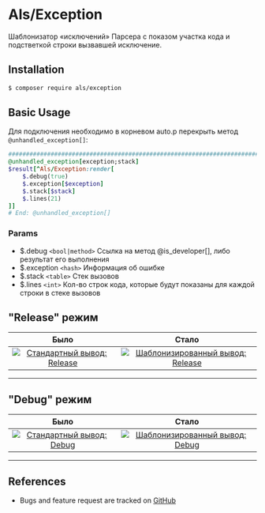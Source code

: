 # Als/Exception

Шаблонизатор «исключений» Парсера с показом участка кода и подстветкой строки вызвавшей исключение.


## Installation

```bash
$ composer require als/exception
```


## Basic Usage

Для подключения необходимо в корневом auto.p перекрыть метод `@unhandled_exception[]`:

```ruby
###############################################################################
@unhandled_exception[exception;stack]
$result[^Als/Exception:render[
	$.debug(true)
	$.exception[$exception]
	$.stack[$stack]
	$.lines(21)
]]
# End: @unhandled_exception[]
```

### Params

* $.debug `<bool|method>` Ссылка на метод @is_developer[], либо результат его выполнения
* $.exception `<hash>` Информация об ошибке
* $.stack `<table>` Стек вызовов
* $.lines `<int>` Кол-во строк кода, которые будут показаны для каждой строки в стеке вызовов



## "Release" режим
| Было | Стало |
| :---------: | :---------------: |
| [![Стандартный вывод: Release](doc/img/default.release.png)](doc/img/default.release.png) | [![Шаблонизированный вывод: Release](doc/img/templated.release.png)](doc/img/templated.release.png) |

---

## "Debug" режим
| Было | Стало |
| :---------: | :---------------: |
| [![Стандартный вывод: Debug](doc/img/default.debug.png)](doc/img/default.debug.png) | [![Шаблонизированный вывод: Debug](doc/img/templated.debug.png)](doc/img/templated.debug.png) |

---


## References

- Bugs and feature request are tracked on [GitHub](https://github.com/parser3/als.exception/issues)
